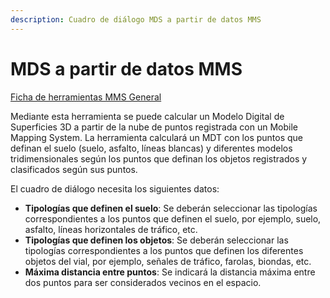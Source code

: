 ```yaml
---
description: Cuadro de diálogo MDS a partir de datos MMS
---
```


# MDS a partir de datos MMS

[Ficha de herramientas MMS General](./)

Mediante esta herramienta se puede calcular un Modelo Digital de Superficies 3D a partir de la nube de puntos registrada con un Mobile Mapping System. La herramienta calculará un MDT con los puntos que definan el suelo \(suelo, asfalto, líneas blancas\) y diferentes modelos tridimensionales según los puntos que definan los objetos registrados y clasificados según sus puntos.

El cuadro de diálogo necesita los siguientes datos:

* **Tipologías que definen el suelo**: Se deberán seleccionar las tipologías correspondientes a los puntos que definen el suelo, por ejemplo, suelo, asfalto, líneas horizontales de tráfico, etc.
* **Tipologías que definen los objetos**: Se deberán seleccionar las tipologías correspondientes a los puntos que definen los diferentes objetos del vial, por ejemplo, señales de tráfico, farolas, biondas, etc.
* **Máxima distancia entre puntos**: Se indicará la distancia máxima entre dos puntos para ser considerados vecinos en el espacio.

